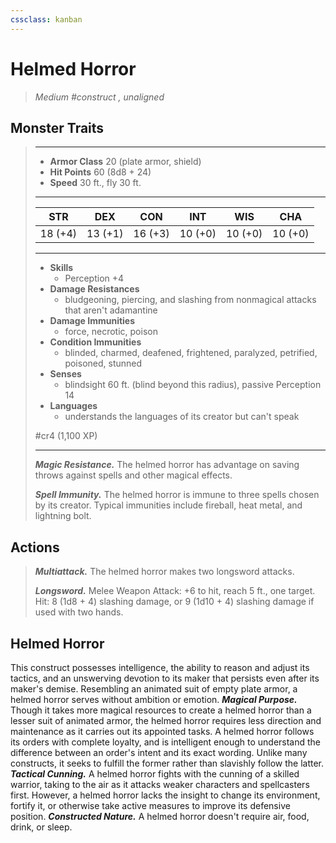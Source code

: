 ```yaml
---
cssclass: kanban
---
```


# Helmed Horror
>*Medium #construct , unaligned*
## Monster Traits
>___
>- **Armor Class** 20 (plate armor, shield)
>- **Hit Points** 60 (8d8 + 24)
>- **Speed** 30 ft., fly 30 ft.
>___
>|STR|DEX|CON|INT|WIS|CHA|
>|:---:|:---:|:---:|:---:|:---:|:---:|
>|18 (+4)|13 (+1)|16 (+3)|10 (+0)|10 (+0)|10 (+0)|
>___
>- **Skills**
>	 - Perception +4
>- **Damage Resistances**
>	 - bludgeoning, piercing, and slashing from nonmagical attacks that aren't adamantine
>- **Damage Immunities**
>	 - force, necrotic, poison
>- **Condition Immunities**
>	 - blinded, charmed, deafened, frightened, paralyzed, petrified, poisoned, stunned
>- **Senses**
>	 - blindsight 60 ft. (blind beyond this radius), passive Perception 14
>- **Languages**
>	 - understands the languages of its creator but can't speak
>
> #cr4 (1,100 XP)
>___
>***Magic Resistance.*** The helmed horror has advantage on saving throws against spells and other magical effects.  
>
>***Spell Immunity.*** The helmed horror is immune to three spells chosen by its creator. Typical immunities include fireball, heat metal, and lightning bolt.  
>
## Actions
>***Multiattack.*** The helmed horror makes two longsword attacks.  
>
>***Longsword.*** Melee Weapon Attack: +6 to hit, reach 5 ft., one target. Hit: 8 (1d8 + 4) slashing damage, or 9 (1d10 + 4) slashing damage if used with two hands.
## Helmed Horror
This construct possesses intelligence, the ability to reason and adjust its tactics, and an unswerving devotion to its maker that persists even after its maker's demise. Resembling an animated suit of empty plate armor, a helmed horror serves without ambition or emotion.
***Magical Purpose.*** Though it takes more magical resources to create a helmed horror than a lesser suit of animated armor, the helmed horror requires less direction and maintenance as it carries out its appointed tasks. A helmed horror follows its orders with complete loyalty, and is intelligent enough to understand the difference between an order's intent and its exact wording. Unlike many constructs, it seeks to fulfill the former rather than slavishly follow the latter.
***Tactical Cunning.*** A helmed horror fights with the cunning of a skilled warrior, taking to the air as it attacks weaker characters and spellcasters first. However, a helmed horror lacks the insight to change its environment, fortify it, or otherwise take active measures to improve its defensive position.
***Constructed Nature.*** A helmed horror doesn't require air, food, drink, or sleep.